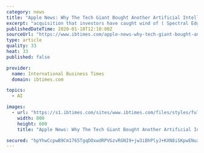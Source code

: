 ```yaml
---
category: news
title: "Apple News: Why The Tech Giant Bought Another Artificial Intelligence Start-Up"
excerpt: "acquisition that investors have caught wind of ( Spectral Edge, to bolster the company's computational photography). CEO Tim Cook confirmed last year that the tech titan tends to buy smaller companies every two to three weeks."
publishedDateTime: 2020-01-18T12:10:00Z
sourceUrl: "https://www.ibtimes.com/apple-news-why-tech-giant-bought-another-artificial-intelligence-start-2904861"
type: article
quality: 33
heat: 33
published: false

provider:
  name: International Business Times
  domain: ibtimes.com

topics:
  - AI

images:
  - url: "https://s1.ibtimes.com/sites/www.ibtimes.com/files/styles/full/public/2019/10/06/apple-10-6.jpg"
    width: 800
    height: 600
    title: "Apple News: Why The Tech Giant Bought Another Artificial Intelligence Start-Up"

secured: "hpYhwCcpwB9Cm1765TgqDOxwdRPVGzvRGNI9+jw3iBhPlyJ+KXN8iSKpwENuxcl6PtxWapiqSdppPs2YubfzXPvPSSzSZlcRnu08mkqgBdswbAXQaSk717boVa4g/coctaM4ehiu0g29avD6i+FATtLxaldtcKEcBLSvcUiVKgGc8Jy/6i6otfpQcvXKVCb2beSOHItWZUxRysNGtH2H1jLGZ6rMysUZsBG7t1/RDjI07MB2dP0iy9W1LdJgcKQaGgV+sn827FnLrgQ7dULEYX1m+y5WP6V4DWAEed3svDEV5sFN9A54M/Yb39Rce1POVBhdRK8JyZvQwOh6JispwK9eE7e0YxTuAxyLsDUKXVIYnVLI/jMqBF7RdU6xmKYEkfy/QZRh0STJdAgJ/WMZQXLyarAbb5yRdTkpSZWk4cD6FH1I37t+acEt7w973FEjQFjpoQEphV2e28YSYJ4OLg==;fVGXopuCL9sGvlm+npa2IQ=="
---
```


